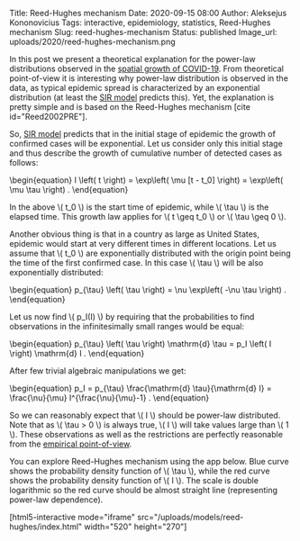 Title: Reed-Hughes mechanism
Date: 2020-09-15 08:00
Author: Aleksejus Kononovicius
Tags: interactive, epidemiology, statistics, Reed-Hughes mechanism
Slug: reed-hughes-mechanism
Status: published
Image_url: uploads/2020/reed-hughes-mechanism.png

In this post we present a theoretical explanation for the power-law distributions
observed in the
[spatial growth of COVID-19]({filename}/articles/2020/covid-19-spatial-growth.md).
From theoretical point-of-view it is interesting why power-law distribution is
observed in the data, as typical epidemic spread is characterized by
an exponential distribution (at least the [SIR model]({filename}/articles/2020/sir-model.md)
predicts this). Yet, the explanation is pretty simple and is based on
the Reed-Hughes mechanism [cite id="Reed2002PRE"].
<!--more-->

So, [SIR model]({filename}/articles/2020/sir-model.md) predicts that in the
initial stage of epidemic the growth of confirmed cases will be exponential.
Let us consider only this initial stage and thus describe the growth of
cumulative number of detected cases as follows:

\begin{equation}
    I \left( t \right) = \exp\left( \mu [t - t\_0] \right) =
        \exp\left( \mu \tau \right) .
\end{equation}

In the above \\\( t\_0 \\\) is the start time of epidemic, while \\\( \tau \\\)
is the elapsed time. This growth law applies for \\\( t \geq t\_0 \\\) or
\\\( \tau \geq 0 \\\).

Another obvious thing is that in a country as large as United States, epidemic
would start at very different times in different locations. Let us assume that
\\\( t\_0 \\\) are exponentially distributed with the origin point being the
time of the first confirmed case. In this case \\\( \tau \\\) will be also
exponentially distributed:

\begin{equation}
    p\_{\tau} \left( \tau \right) = \nu \exp\left( -\nu \tau \right) .
\end{equation}

Let us now find \\\( p\_I(I) \\\) by requiring that the probabilities to find
observations in the infinitesimally small ranges would be equal:

\begin{equation}
    p\_{\tau} \left( \tau \right) \mathrm{d} \tau =
        p\_I \left( I \right) \mathrm{d} I .
\end{equation}

After few trivial algebraic manipulations we get:

\begin{equation}
    p\_I = p\_{\tau} \frac{\mathrm{d} \tau}{\mathrm{d} I} =
        \frac{\nu}{\mu} I^{\frac{\nu}{\mu}-1} .
\end{equation}

So we can reasonably expect that \\\( I \\\) should be power-law distributed.
Note that as \\\( \tau > 0 \\\) is always true, \\\( I \\\) will take values
large than \\\( 1 \\\). These observations as well as the restrictions are
perfectly reasonable from the
[empirical point-of-view]({filename}/articles/2020/covid-19-spatial-growth.md).

You can explore Reed-Hughes mechanism using the app below. Blue curve shows
the probability density function of \\\( \tau \\\), while the red curve shows
the probability density function of \\\( I \\\). The scale is double
logarithmic so the red curve should be almost straight line (representing
power-law dependence).

[html5-interactive mode="iframe"
src="/uploads/models/reed-hughes/index.html" width="520" height="270"]
